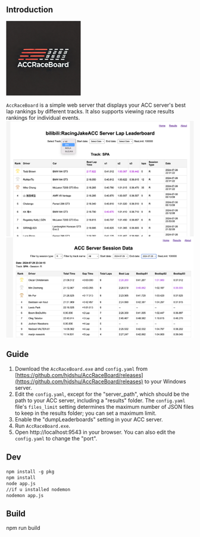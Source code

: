 ## Introduction
<img src="public/images/accraceboardlogo.png" alt="Description" width="200">

`AccRaceBoard` is a simple web server that displays your ACC server's best lap rankings by different tracks. It also supports viewing race results rankings for individual events.
![example](example.jpg)
![example2](example2.jpg)


## Guide
1. Download the `AccRaceBoard.exe` and `config.yaml` from [https://github.com/hjdshu/AccRaceBoard/releases](https://github.com/hjdshu/AccRaceBoard/releases) to your Windows server.
2. Edit the `config.yaml`, except for the "server_path", which should be the path to your ACC server, including a "results" folder. The `config.yaml` file's `files_limit` setting determines the maximum number of JSON files to keep in the results folder; you can set a maximum limit.
3. Enable the "dumpLeaderboards" setting in your ACC server.
4. Run `AccRaceBoard.exe`.
5. Open http://localhost:9543 in your browser. You can also edit the `config.yaml` to change the "port".


## Dev
```
npm install -g pkg
npm install
node app.js
//if u installed nodemon
nodemon app.js
```
## Build 
npm run build

